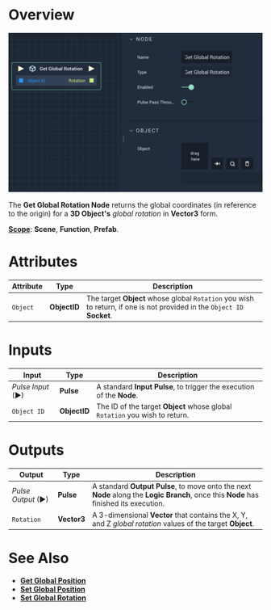 # Overview

![The Get Global Rotation Node.](../../../.gitbook/assets/getglobalrotation.png)

The **Get Global Rotation Node** returns the global coordinates (in reference to the origin)  for a **3D Object's** *global rotation* in **Vector3** form. 

[**Scope**](../../overview.md#scopes): **Scene**, **Function**, **Prefab**.

# Attributes

|Attribute|Type|Description|
|---|---|---|
|`Object`|**ObjectID**|The target **Object** whose global `Rotation` you wish to return, if one is not provided in the `Object ID` **Socket**.|

# Inputs

|Input|Type|Description|
|---|---|---|
|*Pulse Input* (►)|**Pulse**|A standard **Input Pulse**, to trigger the execution of the **Node**.|
| `Object ID` | **ObjectID** | The ID of the target **Object** whose global `Rotation` you wish to return. |

# Outputs

|Output|Type|Description|
|---|---|---|
|*Pulse Output* (►)|**Pulse**|A standard **Output Pulse**, to move onto the next **Node** along the **Logic Branch**, once this **Node** has finished its execution.|
| `Rotation` | **Vector3** | A 3-dimensional **Vector** that contains the X, Y, and Z _global rotation_ values of the target **Object**. |

# See Also

* [**Get Global Position**](get-global-position.md)
* [**Set Global Position**](set-global-position.md)
* [**Set Global Rotation**](set-global-rotation.md)